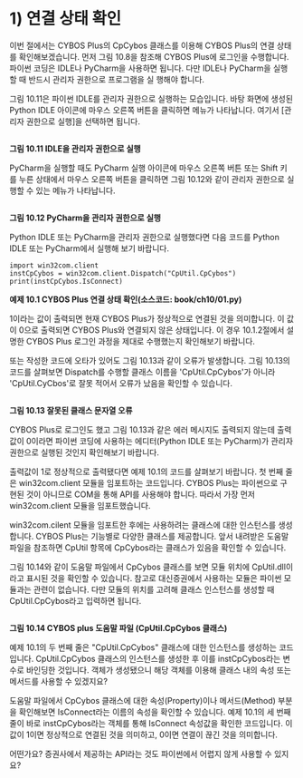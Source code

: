 
<h1 class="page-subject">
    1) 연결 상태 확인
    
        
    
</h1>

<div class="page-content tex2jax_process">
    <p>이번 절에서는 CYBOS Plus의 CpCybos 클래스를 이용해 CYBOS Plus의 연결 상태를 확인해보겠습니다. 먼저 그림 10.8을 참조해 CYBOS Plus에 로그인을 수행합니다. 파이썬 코딩은 IDLE나 PyCharm을 사용하면 됩니다. 다만 IDLE나 PyCharm을 실행할 때 반드시 관리자 권한으로 프로그램을 실 행해야 합니다.</p>
<p>그림 10.11은 파이썬 IDLE를 관리자 권한으로 실행하는 모습입니다. 바탕 화면에 생성된 Python IDLE 아이콘에 마우스 오른쪽 버튼을 클릭하면 메뉴가 나타납니다. 여기서 [관리자 권한으로 실행]을 선택하면 됩니다.</p>
<p><img alt="" src="https://wikidocs.net/images/page/3681/r10.11.png" /> </p>
<p><strong>그림 10.11 IDLE을 관리자 권한으로 실행</strong></p>
<p>PyCharm을 실행할 때도 PyCharm 실행 아이콘에 마우스 오른쪽 버튼 또는 Shift 키를 누른 상태에서 마우스 오른쪽 버튼을 클릭하면 그림 10.12와 같이 관리자 권한으로 실행할 수 있는 메뉴가 나타납니다.</p>
<p><img alt="" src="https://wikidocs.net/images/page/3681/r10.12.png" /> </p>
<p><strong>그림 10.12 PyCharm을 관리자 권한으로 실행</strong></p>
<p>Python IDLE 또는 PyCharm을 관리자 권한으로 실행했다면 다음 코드를 Python IDLE 또는 PyCharm에서 실행해 보기 바랍니다.</p>
<pre><code class="py">import win32com.client
instCpCybos = win32com.client.Dispatch(&quot;CpUtil.CpCybos&quot;)
print(instCpCybos.IsConnect)
</code></pre>

<p><strong>예제 10.1 CYBOS Plus 연결 상태 확인(소스코드: book/ch10/01.py)</strong></p>
<p>1이라는 값이 출력되면 현재 CYBOS Plus가 정상적으로 연결된 것을 의미합니다. 이 값이 0으로 출력되면 CYBOS Plus와 연결되지 않은 상태입니다. 이 경우 10.1.2절에서 설명한 CYBOS Plus 로그인 과정을 제대로 수행했는지 확인해보기 바랍니다.</p>
<p>또는 작성한 코드에 오타가 있어도 그림 10.13과 같이 오류가 발생합니다. 그림 10.13의 코드를 살펴보면 Dispatch를 수행할 클래스 이름을 'CpUtil.CpCybos'가 아니라 'CpUtil.CyCbos'로 잘못 적어서 오류가 났음을 확인할 수 있습니다.</p>
<p><img alt="" src="https://wikidocs.net/images/page/3681/r10.13_r0.png" /></p>
<p><strong>그림 10.13 잘못된 클래스 문자열 오류 </strong></p>
<p>CYBOS Plus로 로그인도 했고 그림 10.13과 같은 에러 메시지도 출력되지 않는데 출력값이 0이라면 파이썬 코딩에 사용하는 에디터(Python IDLE 또는 PyCharm)가 관리자 권한으로 실행된 것인지 확인해보기 바랍니다.</p>
<p>출력값이 1로 정상적으로 출력됐다면 예제 10.1의 코드를 살펴보기 바랍니다. 첫 번째 줄은 win32com.client 모듈을 임포트하는 코드입니다. CYBOS Plus는 파이썬으로 구현된 것이 아니므로 COM을 통해 API를 사용해야 합니다. 따라서 가장 먼저 win32com.client 모듈을 임포트했습니다.</p>
<p>win32com.cilent 모듈을 임포트한 후에는 사용하려는 클래스에 대한 인스턴스를 생성합니다. CYBOS Plus는 기능별로 다양한 클래스를 제공합니다. 앞서 내려받은 도움말 파일을 참조하면 CpUtil 항목에 CpCybos라는 클래스가 있음을 확인할 수 있습니다.</p>
<p>그림 10.14와 같이 도움말 파일에서 CpCybos 클래스를 보면 모듈 위치에 CpUtil.dll이라고 표시된 것을 확인할 수 있습니다. 참고로 대신증권에서 사용하는 모듈은 파이썬 모듈과는 관련이 없습니다. 다만 모듈의 위치를 고려해 클래스 인스턴스를 생성할 때 CpUtil.CpCybos라고 입력하면 됩니다.</p>
<p><img alt="" src="https://wikidocs.net/images/page/3681/r10.14.png" /> </p>
<p><strong>그림 10.14 CYBOS plus 도움말 파일 (CpUtil.CpCybos 클래스)</strong></p>
<p>예제 10.1의 두 번째 줄은 "CpUtil.CpCybos" 클래스에 대한 인스턴스를 생성하는 코드입니다. CpUtil.CpCybos 클래스의 인스턴스를 생성한 후 이를 instCpCybos라는 변수로 바인딩한 것입니다. 객체가 생성됐으니 해당 객체를 이용해 클래스 내의 속성 또는 메서드를 사용할 수 있겠지요?</p>
<p>도움말 파일에서 CpCybos 클래스에 대한 속성(Property)이나 메서드(Method) 부분을 확인해보면 IsConnect라는 이름의 속성을 확인할 수 있습니다. 예제 10.1의 세 번째 줄이 바로 instCpCybos라는 객체를 통해 IsConnect 속성값을 확인한 코드입니다. 이 값이 1이면 정상적으로 연결된 것을 의미하고, 0이면 연결이 끊긴 것을 의미합니다.</p>
<p>어떤가요? 증권사에서 제공하는 API라는 것도 파이썬에서 어렵지 않게 사용할 수 있지요?</p>
